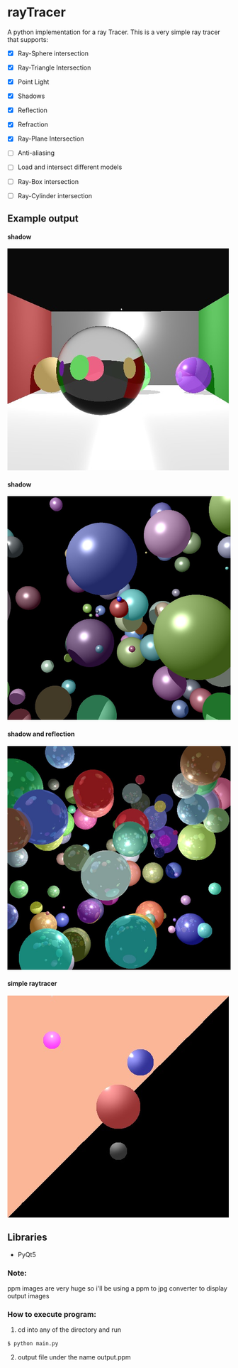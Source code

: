 # rayTracer
A python implementation for a ray Tracer.
This is a very simple ray tracer that supports:
- [x] Ray-Sphere intersection
- [x] Ray-Triangle Intersection
- [x] Point Light
- [x] Shadows
- [x] Reflection
- [x] Refraction
- [x] Ray-Plane Intersection
- [ ] Anti-aliasing
- [ ] Load and intersect different models
- [ ] Ray-Box intersection
- [ ] Ray-Cylinder intersection


## Example output
#### shadow
![alt text](https://github.com/RodrigoFigueroaM/rayTracer/blob/master/imgs/refraction.jpg)
#### shadow
![alt text](https://github.com/RodrigoFigueroaM/rayTracer/blob/master/imgs/shadows.jpg)
#### shadow and reflection
![alt text](https://github.com/RodrigoFigueroaM/rayTracer/blob/master/imgs/reflection2.jpg)
#### simple raytracer
![alt text](https://github.com/RodrigoFigueroaM/rayTracer/blob/master/imgs/output.jpg)

## Libraries
- PyQt5

### Note:
ppm images are very huge so i'll be using a ppm to jpg converter to display output images
### How to execute program:
1) cd into any of the directory and run
```sh
$ python main.py
```
2) output file under the name output.ppm
